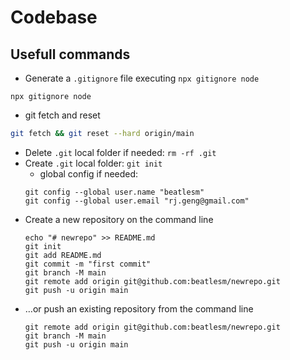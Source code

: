 # Codebase 

## Usefull commands

-   Generate a `.gitignore` file executing `npx gitignore node`

```
npx gitignore node
```

-   git fetch and reset

```bash
git fetch && git reset --hard origin/main
```

-    Delete `.git` local folder if needed: `rm -rf .git`
-    Create `.git` local folder: `git init`
     -    global config if needed: 
        ```
        git config --global user.name "beatlesm" 
        git config --global user.email "rj.geng@gmail.com"
        ```
-    Create a new repository on the command line 
        ```
        echo "# newrepo" >> README.md
        git init
        git add README.md
        git commit -m "first commit"
        git branch -M main
        git remote add origin git@github.com:beatlesm/newrepo.git
        git push -u origin main
        ```
-    …or push an existing repository from the command line
        ```
        git remote add origin git@github.com:beatlesm/newrepo.git
        git branch -M main
        git push -u origin main
        ```